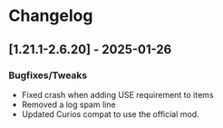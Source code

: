 # Changelog

## [1.21.1-2.6.20] - 2025-01-26
### Bugfixes/Tweaks
- Fixed crash when adding USE requirement to items
- Removed a log spam line 
- Updated Curios compat to use the official mod.

